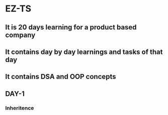 # EZ-TS
## It is 20 days learning for a product based company
## It contains day by day learnings and tasks of that day
## It contains DSA and OOP concepts

## DAY-1
### Inheritence
